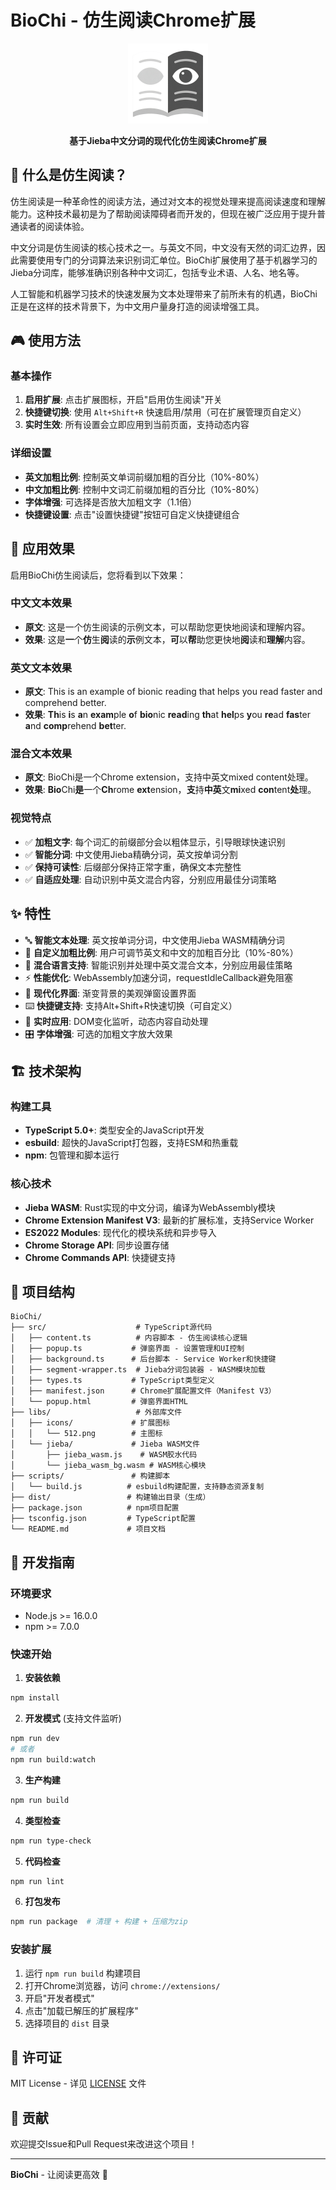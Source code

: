 # BioChi - 仿生阅读Chrome扩展

<div align="center">
  <img src="libs/icons/512.png" alt="BioChi Logo" width="128" height="128">
  
  **基于Jieba中文分词的现代化仿生阅读Chrome扩展**
  
</div>


## 📖 什么是仿生阅读？

仿生阅读是一种革命性的阅读方法，通过对文本的视觉处理来提高阅读速度和理解能力。这种技术最初是为了帮助阅读障碍者而开发的，但现在被广泛应用于提升普通读者的阅读体验。

中文分词是仿生阅读的核心技术之一。与英文不同，中文没有天然的词汇边界，因此需要使用专门的分词算法来识别词汇单位。BioChi扩展使用了基于机器学习的Jieba分词库，能够准确识别各种中文词汇，包括专业术语、人名、地名等。

人工智能和机器学习技术的快速发展为文本处理带来了前所未有的机遇，BioChi正是在这样的技术背景下，为中文用户量身打造的阅读增强工具。


## 🎮 使用方法

### 基本操作
1. **启用扩展**: 点击扩展图标，开启"启用仿生阅读"开关
2. **快捷键切换**: 使用 `Alt+Shift+R` 快速启用/禁用（可在扩展管理页自定义）
3. **实时生效**: 所有设置会立即应用到当前页面，支持动态内容

### 详细设置
- **英文加粗比例**: 控制英文单词前缀加粗的百分比（10%-80%）
- **中文加粗比例**: 控制中文词汇前缀加粗的百分比（10%-80%）
- **字体增强**: 可选择是否放大加粗文字（1.1倍）
- **快捷键设置**: 点击"设置快捷键"按钮可自定义快捷键组合

## 📖 应用效果

启用BioChi仿生阅读后，您将看到以下效果：

### 中文文本效果
- **原文**: 这是一个仿生阅读的示例文本，可以帮助您更快地阅读和理解内容。
- **效果**: 这是**一**个**仿**生**阅**读的**示**例文本，**可**以**帮**助您更快地**阅**读和**理解**内容。

### 英文文本效果  
- **原文**: This is an example of bionic reading that helps you read faster and comprehend better.
- **效果**: **Th**is **i**s **a**n **exam**ple **o**f **bio**nic **read**ing **th**at **hel**ps **y**ou **re**ad **fas**ter **a**nd **comp**rehend **bet**ter.

### 混合文本效果
- **原文**: BioChi是一个Chrome extension，支持中英文mixed content处理。
- **效果**: **Bio**Chi**是**一个**Ch**rome **ext**ension，**支**持**中英**文**mi**xed **con**tent**处**理。

### 视觉特点
- ✅ **加粗文字**: 每个词汇的前缀部分会以粗体显示，引导眼球快速识别
- ✅ **智能分词**: 中文使用Jieba精确分词，英文按单词分割
- ✅ **保持可读性**: 后缀部分保持正常字重，确保文本完整性
- ✅ **自适应处理**: 自动识别中英文混合内容，分别应用最佳分词策略


## ✨ 特性

- 🔤 **智能文本处理**: 英文按单词分词，中文使用Jieba WASM精确分词
- 🎯 **自定义加粗比例**: 用户可调节英文和中文的加粗百分比（10%-80%）
- 📱 **混合语言支持**: 智能识别并处理中英文混合文本，分别应用最佳策略
- ⚡ **性能优化**: WebAssembly加速分词，requestIdleCallback避免阻塞
- 🎨 **现代化界面**: 渐变背景的美观弹窗设置界面
- ⌨️ **快捷键支持**: 支持Alt+Shift+R快速切换（可自定义）
- 🔄 **实时应用**: DOM变化监听，动态内容自动处理
- 🎛️ **字体增强**: 可选的加粗文字放大效果

## 🏗️ 技术架构

### 构建工具
- **TypeScript 5.0+**: 类型安全的JavaScript开发
- **esbuild**: 超快的JavaScript打包器，支持ESM和热重载
- **npm**: 包管理和脚本运行

### 核心技术
- **Jieba WASM**: Rust实现的中文分词，编译为WebAssembly模块
- **Chrome Extension Manifest V3**: 最新的扩展标准，支持Service Worker
- **ES2022 Modules**: 现代化的模块系统和异步导入
- **Chrome Storage API**: 同步设置存储
- **Chrome Commands API**: 快捷键支持


## 📁 项目结构

```
BioChi/
├── src/                    # TypeScript源代码
│   ├── content.ts          # 内容脚本 - 仿生阅读核心逻辑
│   ├── popup.ts           # 弹窗界面 - 设置管理和UI控制
│   ├── background.ts      # 后台脚本 - Service Worker和快捷键
│   ├── segment-wrapper.ts  # Jieba分词包装器 - WASM模块加载
│   ├── types.ts           # TypeScript类型定义
│   ├── manifest.json      # Chrome扩展配置文件（Manifest V3）
│   └── popup.html         # 弹窗界面HTML
├── libs/                   # 外部库文件
│   ├── icons/             # 扩展图标
│   │   └── 512.png        # 主图标
│   └── jieba/             # Jieba WASM文件
│       ├── jieba_wasm.js    # WASM胶水代码
│       └── jieba_wasm_bg.wasm # WASM核心模块
├── scripts/               # 构建脚本
│   └── build.js          # esbuild构建配置，支持静态资源复制
├── dist/                 # 构建输出目录（生成）
├── package.json          # npm项目配置
├── tsconfig.json         # TypeScript配置
└── README.md             # 项目文档
```

## 🚀 开发指南

### 环境要求
- Node.js >= 16.0.0
- npm >= 7.0.0

### 快速开始

1. **安装依赖**
```bash
npm install
```

2. **开发模式** (支持文件监听)
```bash
npm run dev
# 或者
npm run build:watch
```

3. **生产构建**
```bash
npm run build
```

4. **类型检查**
```bash
npm run type-check
```

5. **代码检查**
```bash
npm run lint
```

6. **打包发布**
```bash
npm run package  # 清理 + 构建 + 压缩为zip
```

### 安装扩展

1. 运行 `npm run build` 构建项目
2. 打开Chrome浏览器，访问 `chrome://extensions/`
3. 开启"开发者模式"
4. 点击"加载已解压的扩展程序"
5. 选择项目的 `dist` 目录


## 📄 许可证

MIT License - 详见 [LICENSE](LICENSE) 文件

## 🤝 贡献

欢迎提交Issue和Pull Request来改进这个项目！

---

**BioChi** - 让阅读更高效 🚀 